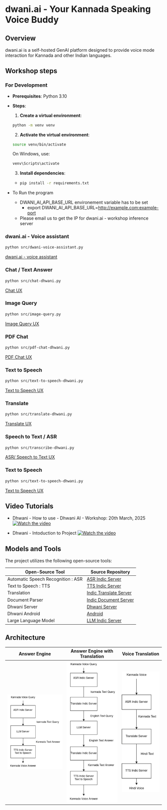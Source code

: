 # dwani.ai - Your Kannada Speaking Voice Buddy

## Overview

dwani.ai is a self-hosted GenAI platform designed to provide voice mode interaction for Kannada and other Indian languages. 


## Workshop steps

### For Development 
- **Prerequisites**: Python 3.10
- **Steps**:
  1. **Create a virtual environment**:
  ```bash
  python -m venv venv
  ```
  2. **Activate the virtual environment**:
  ```bash
  source venv/bin/activate
  ```
  On Windows, use:
  ```bash
  venv\Scripts\activate
  ```
  3. **Install dependencies**:
  - ```bash
    pip install -r requirements.txt
    ```

- To Run the program
  - DWANI_AI_API_BASE_URL environement variable has to be set
    - export DWANI_AI_API_BASE_URL=http://example.com:example-port
  - Please email us to get the IP for dwani.ai - workshop inference server

### dwani.ai - Voice assistant
```bash
python src/dwani-voice-assistant.py
```

[dwani.ai - voice assistant](https://huggingface.co/spaces/slabstech/text-to-speech-synthesis)



### Chat / Text Answer
```bash
python src/chat-dhwani.py
```
[Chat UX ](https://huggingface.co/spaces/slabstech/dwani-ai-chat)

### Image Query
```bash
python src/image-query.py
```
[Image Query UX ](https://huggingface.co/spaces/slabstech/dwani-ai-image-query)


### PDF Chat
```bash
python src/pdf-chat-dhwani.py
```
[PDF Chat UX ](https://huggingface.co/spaces/slabstech/dwani-ai-pdf-chat)


### Text to Speech
```bash
python src/text-to-speech-dhwani.py
```

[Text to Speech UX](https://huggingface.co/spaces/slabstech/text-to-speech-synthesis)


### Translate
```bash
python src/translate-dhwani.py
```

[Translate UX](https://huggingface.co/spaces/slabstech/dwani-ai-translate)

### Speech to Text / ASR
```bash
python src/transcribe-dhwani.py
```

[ASR/ Speech to Text UX](https://huggingface.co/spaces/slabstech/asr-transcription)

### Text to Speech
```bash
python src/text-to-speech-dhwani.py
```

[Text to Speech UX](https://huggingface.co/spaces/slabstech/text-to-speech-synthesis)



## Video Tutorials


- Dhwani - How to use - Dhwani AI - Workshop:  20th March, 2025
[![Watch the video](https://img.youtube.com/vi/RLIhG1bt8gw/hqdefault.jpg)](https://youtu.be/f5JkJLQJFGA)


- Dhwani - Intoduction to Project
[![Watch the video](https://img.youtube.com/vi/kqZZZjbeNVk/hqdefault.jpg)](https://youtu.be/kqZZZjbeNVk)


## Models and Tools

The project utilizes the following open-source tools:

| Open-Source Tool                       | Source Repository                                          | 
|---------------------------------------|-------------------------------------------------------------|
| Automatic Speech Recognition : ASR   | [ASR Indic Server](https://github.com/slabstech/asr-indic-server) | 
| Text to Speech : TTS                  | [TTS Indic Server](https://github.com/slabstech/tts-indic-server)  | 
| Translation                           | [Indic Translate Server](https://github.com/slabstech/indic-translate-server) | 
| Document Parser                       | [Indic Document Server](https://github.com/slabstech/docs-indic-server) |
| Dhwani Server | [Dhwani Server](https://github.com/slabstech/dhwani-server) | 
| Dhwani Android | [Android](https://github.com/slabstech/dhwani-android) |
| Large Language Model                  | [LLM Indic Server](https://github.com/slabstech/llm-indic-server_cpu) | 


## Architecture

| Answer Engine| Answer Engine with Translation                                 | Voice Translation                          |
|----------|-----------------------------------------------|---------------------------------------------|
| ![Answer Engine](docs/kannada-answer-engine.drawio.png "Engine") | ![Answer Engine Translation](docs/kannada-answer-engine-translate.png "Engine") | ![Voice Translation](docs/voice-translation.drawio.png "Voice Translation") |

